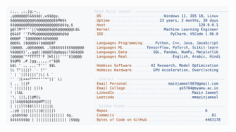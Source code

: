 <picture>
  <source srcset="https://raw.githubusercontent.com/mmazinjameel/mmazinjameel/main/dark_mode.svg?v=1738692754" media="(prefers-color-scheme: dark)">
  <img src="https://raw.githubusercontent.com/mmazinjameel/mmazinjameel/main/light_mode.svg?v=1738692754">
</picture>
